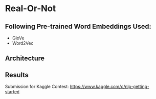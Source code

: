 # Real-Or-Not
## Following Pre-trained Word Embeddings Used:
* GloVe
* Word2Vec
## Architecture
## Results
Submission for Kaggle Contest: https://www.kaggle.com/c/nlp-getting-started
